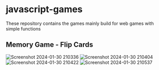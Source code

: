 # javascript-games
These repository contains the games mainly build for web games with simple functions
## Memory Game - Flip Cards
![Screenshot 2024-01-30 210336](https://github.com/Gowthamnitro5/javascript-games/assets/121502512/e499f990-77fa-4233-9c07-c5d56a6b538f)
![Screenshot 2024-01-30 210404](https://github.com/Gowthamnitro5/javascript-games/assets/121502512/50aca73a-3506-44b3-a0a0-57e54b54bf8c)
![Screenshot 2024-01-30 210422](https://github.com/Gowthamnitro5/javascript-games/assets/121502512/71969e3c-503a-4d40-bbff-5798ad615628)
![Screenshot 2024-01-30 210537](https://github.com/Gowthamnitro5/javascript-games/assets/121502512/dc94da07-198c-444a-b4a5-8cbb55360863)

